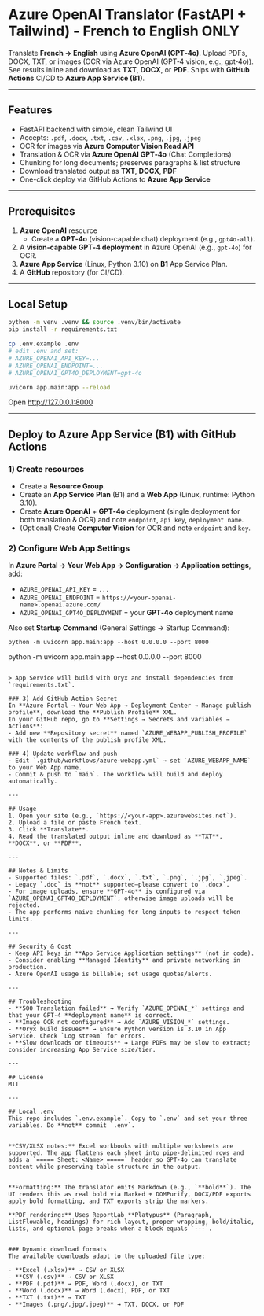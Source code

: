 # Azure OpenAI Translator (FastAPI + Tailwind) - French to English ONLY

Translate **French → English** using **Azure OpenAI (GPT‑4o)**. Upload PDFs, DOCX, TXT, or images (OCR via Azure OpenAI (GPT‑4 vision, e.g., gpt‑4o)). See results inline and download as **TXT**, **DOCX**, or **PDF**. Ships with **GitHub Actions** CI/CD to **Azure App Service (B1)**.

---

## Features
- FastAPI backend with simple, clean Tailwind UI
- Accepts: `.pdf`, `.docx`, `.txt`, `.csv`, `.xlsx`, `.png`, `.jpg`, `.jpeg`
- OCR for images via **Azure Computer Vision Read API**
- Translation & OCR via **Azure OpenAI GPT‑4o** (Chat Completions)
- Chunking for long documents; preserves paragraphs & list structure
- Download translated output as **TXT**, **DOCX**, **PDF**
- One-click deploy via GitHub Actions to **Azure App Service**

---

## Prerequisites
1. **Azure OpenAI** resource
   - Create a **GPT‑4o** (vision-capable chat) deployment (e.g., `gpt4o-all`).
2. A **vision-capable GPT‑4 deployment** in Azure OpenAI (e.g., `gpt-4o`) for OCR.
3. **Azure App Service** (Linux, Python 3.10) on **B1** App Service Plan.
4. A **GitHub** repository (for CI/CD).

---

## Local Setup
```bash
python -m venv .venv && source .venv/bin/activate
pip install -r requirements.txt

cp .env.example .env
# edit .env and set:
# AZURE_OPENAI_API_KEY=...
# AZURE_OPENAI_ENDPOINT=...
# AZURE_OPENAI_GPT4O_DEPLOYMENT=gpt-4o

uvicorn app.main:app --reload
```
Open http://127.0.0.1:8000

---

## Deploy to Azure App Service (B1) with GitHub Actions

### 1) Create resources
- Create a **Resource Group**.
- Create an **App Service Plan** (B1) and a **Web App** (Linux, runtime: Python 3.10).
- Create **Azure OpenAI** + **GPT‑4o** deployment (single deployment for both translation & OCR) and note `endpoint`, `api key`, `deployment name`.
- (Optional) Create **Computer Vision** for OCR and note `endpoint` and `key`.

### 2) Configure Web App Settings
In **Azure Portal → Your Web App → Configuration → Application settings**, add:
- `AZURE_OPENAI_API_KEY` = `...`
- `AZURE_OPENAI_ENDPOINT` = `https://<your-openai-name>.openai.azure.com/`
- `AZURE_OPENAI_GPT4O_DEPLOYMENT` = your **GPT‑4o** deployment name

Also set **Startup Command** (General Settings → Startup Command):
```
python -m uvicorn app.main:app --host 0.0.0.0 --port 8000
```
python -m uvicorn app.main:app --host 0.0.0.0 --port 8000
```

> App Service will build with Oryx and install dependencies from `requirements.txt`.

### 3) Add GitHub Action Secret
In **Azure Portal → Your Web App → Deployment Center → Manage publish profile**, download the **Publish Profile** XML.
In your GitHub repo, go to **Settings → Secrets and variables → Actions**:
- Add new **Repository secret** named `AZURE_WEBAPP_PUBLISH_PROFILE` with the contents of the publish profile XML.

### 4) Update workflow and push
- Edit `.github/workflows/azure-webapp.yml` → set `AZURE_WEBAPP_NAME` to your Web App name.
- Commit & push to `main`. The workflow will build and deploy automatically.

---

## Usage
1. Open your site (e.g., `https://<your-app>.azurewebsites.net`).
2. Upload a file or paste French text.
3. Click **Translate**.
4. Read the translated output inline and download as **TXT**, **DOCX**, or **PDF**.

---

## Notes & Limits
- Supported files: `.pdf`, `.docx`, `.txt`, `.png`, `.jpg`, `.jpeg`.
- Legacy `.doc` is **not** supported—please convert to `.docx`.
- For image uploads, ensure **GPT‑4o** is configured via `AZURE_OPENAI_GPT4O_DEPLOYMENT`; otherwise image uploads will be rejected.
- The app performs naive chunking for long inputs to respect token limits.

---

## Security & Cost
- Keep API keys in **App Service Application settings** (not in code).
- Consider enabling **Managed Identity** and private networking in production.
- Azure OpenAI usage is billable; set usage quotas/alerts.

---

## Troubleshooting
- **500 Translation failed** → Verify `AZURE_OPENAI_*` settings and that your GPT‑4 **deployment name** is correct.
- **Image OCR not configured** → Add `AZURE_VISION_*` settings.
- **Oryx build issues** → Ensure Python version is 3.10 in App Service. Check `Log stream` for errors.
- **Slow downloads or timeouts** → Large PDFs may be slow to extract; consider increasing App Service size/tier.

---

## License
MIT

---

## Local .env
This repo includes `.env.example`. Copy to `.env` and set your three variables. Do **not** commit `.env`.


**CSV/XLSX notes:** Excel workbooks with multiple worksheets are supported. The app flattens each sheet into pipe-delimited rows and adds a `===== Sheet: <Name> =====` header so GPT‑4o can translate content while preserving table structure in the output.


**Formatting:** The translator emits Markdown (e.g., `**bold**`). The UI renders this as real bold via Marked + DOMPurify, DOCX/PDF exports apply bold formatting, and TXT exports strip the markers.

**PDF rendering:** Uses ReportLab **Platypus** (Paragraph, ListFlowable, headings) for rich layout, proper wrapping, bold/italic, lists, and optional page breaks when a block equals `---`.


### Dynamic download formats
The available downloads adapt to the uploaded file type:

- **Excel (.xlsx)** → CSV or XLSX
- **CSV (.csv)** → CSV or XLSX
- **PDF (.pdf)** → PDF, Word (.docx), or TXT
- **Word (.docx)** → Word (.docx), PDF, or TXT
- **TXT (.txt)** → TXT
- **Images (.png/.jpg/.jpeg)** → TXT, DOCX, or PDF
